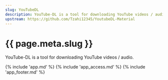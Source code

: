 ```yaml
---
slug: YouTubeDL
description: YouTube-DL is a tool for downloading YouTube videos / audio
upstream: https://github.com/Tzahi12345/YoutubeDL-Material
---
```


# {{ page.meta.slug }}

YouTube-DL is a tool for downloading YouTube videos / audio.

{% include 'app.md' %}
{% include 'app_access.md' %}
{% include 'app_footer.md' %}